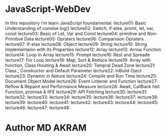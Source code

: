 # JavaScript-WebDev
In this repository i'm learn JavaScript foundamental.
lecture01: Basic Understanding of consloe.log()
lecture02: Switch, if-else, promt, let, var, const
lecture03: Basic of Let, Var and Const
lecture04: primitive and Non-Primitive Data
lecture05: Opraters
lecture06: Comparision Opraters
lecture07: If-else
lecture08: Object
lecture09: String
lecture10: String Implementaion with Its Properties
lecture12: Array
lecture13: Arrow Function
lecture14: Loop In Array
lecture15: Prompt
lecture16: Rest and Spreade
lecture17: For Loop
lecture18: Map, Sort & Reduce
lecture19: Array with function, Class Hoisting & Await
lecture20: Tempral Dead Zone
lecture21: Class , Constructor and Default Parameter
lecture22: InBuild Oject
lecture23: Dynamic in Nature
lecture24: Compile and Run Time
lecture25: Document Object Model
lecture26: Event Lintener and Function
lecture27: Reflow & Repaint and Performance Measure
lecture28: Await, CallBack hell Function, promise & IIFE
lecture29: API Fetching
lecture30:
lecture31:
lecture32:
lecture33:
lecture34:
lecture35:
lecture36:
lecture37:
lecture38:
lecture39:
lecture40:
lecture41:
lecture42:
lecture43:
lecture44:
lecture45:
lecture46:
lecture47:
lecture48:
# Author MD AKRAM
